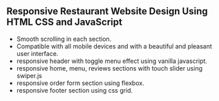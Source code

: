 ## Responsive Restaurant Website Design Using HTML CSS and JavaScript
- Smooth scrolling in each section.
- Compatible with all mobile devices and with a beautiful and pleasant user interface.
- responsive header with toggle menu effect using vanilla javascript.
- responsive home, menu, reviews sections with touch slider using swiper.js
- responsive order form section using flexbox.
- responsive footer section using css grid.
